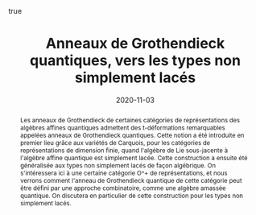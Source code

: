 ﻿---
title: Anneaux de Grothendieck quantiques, vers les types non simplement lacés

event: Quantum Algebra Days

event_url: https://damienespadon.wixsite.com/dersympapp/quantum-algebra-days

location: IMAG - Zoom
address:

  city: Montpellier

  country: France

#summary: An example talk using Academic's Markdown slides feature.
abstract: Les anneaux de Grothendieck de certaines catégories de représentations des algèbres affines quantiques admettent des t-déformations remarquables appelées anneaux de Grothendieck quantiques. Cette notion a été introduite en premier lieu grâce aux variétés de Carquois, pour les catégories de représentations de dimension finie, quand l'algèbre de Lie sous-jacente à l'algèbre affine quantique est simplement lacée. Cette construction a ensuite été généralisée aux types non simplement lacés de façon algébrique. On s'intéressera ici à une certaine catégorie O^+ de représentations, et nous verrons comment l'anneau de Grothendieck quantique de cette catégorie peut être défini par une approche combinatoire, comme une algèbre amassée quantique. On discutera en particulier de cette construction pour les types non simplement lacés.

# Talk start and end times.
#   End time can optionally be hidden by prefixing the line with `#`.
date: "2020-11-03"
#date_end: "2030-06-01T15:00:00Z"
all_day: true

# Schedule page publish date (NOT talk date).
publishDate: "2020-01-17"

authors: []
tags: []

# Is this a featured talk? (true/false)
featured: true

image:
  caption: 'Image credit: [**Unsplash**](https://unsplash.com/photos/bzdhc5b3Bxs)'
  focal_point: Right

links:
# - icon: twitter
#  icon_pack: fab
#  name: Follow
#  url: https://twitter.com/georgecushen
url_code: ""
url_pdf: ""
url_slides: ""
url_video: ""

# Markdown Slides (optional).
#   Associate this talk with Markdown slides.
#   Simply enter your slide deck's filename without extension.
#   E.g. `slides = "example-slides"` references `content/slides/example-slides.md`.
#   Otherwise, set `slides = ""`.
slides :

# Projects (optional).
#   Associate this post with one or more of your projects.
#   Simply enter your project's folder or file name without extension.
#   E.g. `projects = ["internal-project"]` references `content/project/deep-learning/index.md`.
#   Otherwise, set `projects = []`.
projects :

# Enable math on this page?
math: true
---

